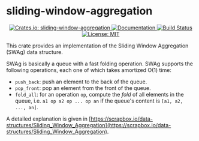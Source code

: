 # sliding-window-aggregation

<p align="center">
 <a href="https://crates.io/crates/sliding-window-aggregation">
 <img src="https://img.shields.io/crates/v/sliding-window-aggregation.svg" alt="Crates.io: sliding-window-aggregation">
 </a>
 <a href="https://docs.rs/sliding-window-aggregation">
  <img src="https://docs.rs/sliding-window-aggregation/badge.svg" alt="Documentation">
 </a>
 <a href="https://travis-ci.org/koba-e964/sliding-window-aggregation">
   <img src="https://travis-ci.org/koba-e964/sliding-window-aggregation.svg?branch=master" alt="Build Status">
 </a>
 <a href="LICENSE">
  <img src="https://img.shields.io/badge/license-MIT-blue.svg" alt="License: MIT">
 </a>
</p>

This crate provides an implementation of the Sliding Window Aggregation (SWAg) data structure.

SWAg is basically a queue with a fast folding operation. SWAg supports the following operations, each one of which takes amortized O(1) time:

- `push_back`: push an element to the back of the queue.
- `pop_front`: pop an element from the front of the queue.
- `fold_all`: for an operation `op`, compute the _fold_ of all elements in the queue, i.e. `a1 op a2 op ... op an` if the queue's content is `[a1, a2, ..., an]`.

A detailed explanation is given in [https://scrapbox.io/data-structures/Sliding_Window_Aggregation](https://scrapbox.io/data-structures/Sliding_Window_Aggregation).